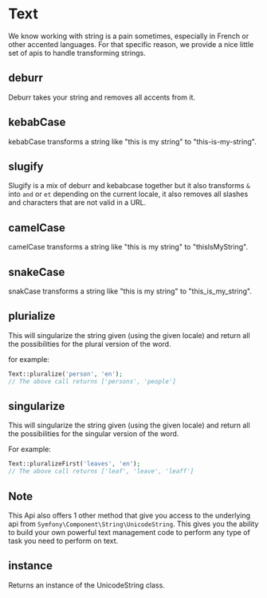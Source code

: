 # Text

We know working with string is a pain sometimes, especially in French or other accented languages. For that specific 
reason, we provide a nice little set of apis to handle transforming strings.

## deburr

Deburr takes your string and removes all accents from it.

## kebabCase

kebabCase transforms a string like "this is my string" to "this-is-my-string".

## slugify

Slugify is a mix of deburr and kebabcase together but it also transforms `&` into `and` or `et` depending on the current
locale, it also removes all slashes and characters that are not valid in a URL.

## camelCase

camelCase transforms a string like "this is my string" to "thisIsMyString".

## snakeCase

snakCase transforms a string like "this is my string" to "this_is_my_string".

## plurialize

This will singularize the string given (using the given locale) and return all the possibilities for the plural version 
of the word.

for example:

```php
Text::pluralize('person', 'en');
// The above call returns ['persons', 'people']
```

## singularize

This will singularize the string given (using the given locale) and return all the possibilities for the singular 
version of the word.

For example:

```php
Text::pluralizeFirst('leaves', 'en'); 
// The above call returns ['leaf', 'leave', 'leaff']
```

## Note

This Api also offers 1 other method that give you access to the underlying api from `Symfony\Component\String\UnicodeString`.
This gives you the ability to build your own powerful text management code to perform any type of task you need to 
perform on text.

## instance

Returns an instance of the UnicodeString class.